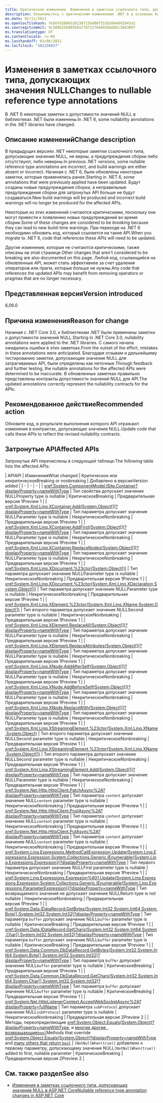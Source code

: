 ```yaml
---
title: Критическое изменение. Изменения в заметках ссылочного типа, допускающих значения NULL
description: Ознакомьтесь с критическим изменением .NET 6 в основных библиотеках .NET, в которых изменились некоторые заметки ссылочного типа, допускающие значения NULL.
ms.date: 02/11/2021
ms.openlocfilehash: fe56fd3006528238713bd08f353b5044092043a2
ms.sourcegitcommit: 9c589b25b005b9a7f87327646020eb85c3b6306f
ms.translationtype: HT
ms.contentlocale: ru-RU
ms.lasthandoff: 03/06/2021
ms.locfileid: "102256937"
---
```

# <a name="changes-to-nullable-reference-type-annotations"></a><span data-ttu-id="2bc5e-103">Изменения в заметках ссылочного типа, допускающих значения NULL</span><span class="sxs-lookup"><span data-stu-id="2bc5e-103">Changes to nullable reference type annotations</span></span>

<span data-ttu-id="2bc5e-104">В .NET 6 некоторые заметки о допустимости значений NULL в библиотеках .NET были изменены.</span><span class="sxs-lookup"><span data-stu-id="2bc5e-104">In .NET 6, some nullability annotations in the .NET libraries have changed.</span></span>

## <a name="change-description"></a><span data-ttu-id="2bc5e-105">Описание изменений</span><span class="sxs-lookup"><span data-stu-id="2bc5e-105">Change description</span></span>

<span data-ttu-id="2bc5e-106">В предыдущих версиях .NET некоторые заметки ссылочного типа, допускающие значения NULL, не верны, а предупреждения сборки либо отсутствуют, либо неверны.</span><span class="sxs-lookup"><span data-stu-id="2bc5e-106">In previous .NET versions, some nullable reference type annotations are incorrect, and build warnings are either absent or incorrect.</span></span> <span data-ttu-id="2bc5e-107">Начиная с .NET 6, были обновлены некоторые заметки, которые применялись ранее.</span><span class="sxs-lookup"><span data-stu-id="2bc5e-107">Starting in .NET 6, some annotations that were previously applied have been updated.</span></span> <span data-ttu-id="2bc5e-108">Будут созданы новые предупреждения сборки, а неправильные предупреждения сборки для затронутых API больше не будут создаваться.</span><span class="sxs-lookup"><span data-stu-id="2bc5e-108">New build warnings will be produced and incorrect build warnings will no longer be produced for the affected APIs.</span></span>

<span data-ttu-id="2bc5e-109">Некоторые из этих изменений считаются *критическими*, поскольку они могут привести к появлению новых предупреждений во время сборки.</span><span class="sxs-lookup"><span data-stu-id="2bc5e-109">Some of these changes are considered to be *breaking* because they can lead to new build-time warnings.</span></span> <span data-ttu-id="2bc5e-110">При переходе на .NET 6 необходимо обновить код, который ссылается на такие API.</span><span class="sxs-lookup"><span data-stu-id="2bc5e-110">When you migrate to .NET 6, code that references these APIs will need to be updated.</span></span>

<span data-ttu-id="2bc5e-111">Другие изменения, которые не считаются критическими, также описаны на этой странице.</span><span class="sxs-lookup"><span data-stu-id="2bc5e-111">Other changes that aren't considered to be breaking are also documented on this page.</span></span> <span data-ttu-id="2bc5e-112">Любой код, ссылающийся на обновленные API, может стать эффективнее за счет удаления операторов или прагм, которые больше не нужны.</span><span class="sxs-lookup"><span data-stu-id="2bc5e-112">Any code that references the updated APIs may benefit from removing operators or pragmas that are no longer necessary.</span></span>

## <a name="version-introduced"></a><span data-ttu-id="2bc5e-113">Представленная версия</span><span class="sxs-lookup"><span data-stu-id="2bc5e-113">Version introduced</span></span>

<span data-ttu-id="2bc5e-114">6,0</span><span class="sxs-lookup"><span data-stu-id="2bc5e-114">6.0</span></span>

## <a name="reason-for-change"></a><span data-ttu-id="2bc5e-115">Причина изменения</span><span class="sxs-lookup"><span data-stu-id="2bc5e-115">Reason for change</span></span>

<span data-ttu-id="2bc5e-116">Начиная с .NET Core 3.0, к библиотекам .NET были применены заметки о допустимости значений NULL.</span><span class="sxs-lookup"><span data-stu-id="2bc5e-116">Starting in .NET Core 3.0, nullability annotations were applied to the .NET libraries.</span></span> <span data-ttu-id="2bc5e-117">С самого начала ожидались ошибки в этих заметках.</span><span class="sxs-lookup"><span data-stu-id="2bc5e-117">From the outset of the effort, mistakes in these annotations were anticipated.</span></span> <span data-ttu-id="2bc5e-118">Благодаря отзывам и дальнейшему тестированию заметки, допускающие значение NULL для затрагиваемых API, были определены как неточные.</span><span class="sxs-lookup"><span data-stu-id="2bc5e-118">Through feedback and further testing, the nullable annotations for the affected APIs were determined to be inaccurate.</span></span> <span data-ttu-id="2bc5e-119">В обновленных заметках правильно представлены контракты допустимости значений NULL для API.</span><span class="sxs-lookup"><span data-stu-id="2bc5e-119">The updated annotations correctly represent the nullability contracts for the APIs.</span></span>

## <a name="recommended-action"></a><span data-ttu-id="2bc5e-120">Рекомендованное действие</span><span class="sxs-lookup"><span data-stu-id="2bc5e-120">Recommended action</span></span>

<span data-ttu-id="2bc5e-121">Обновите код, в результате выполнения которого API отражают изменения в контрактах, допускающих значения NULL.</span><span class="sxs-lookup"><span data-stu-id="2bc5e-121">Update code that calls these APIs to reflect the revised nullability contracts.</span></span>

## <a name="affected-apis"></a><span data-ttu-id="2bc5e-122">Затронутые API</span><span class="sxs-lookup"><span data-stu-id="2bc5e-122">Affected APIs</span></span>

<span data-ttu-id="2bc5e-123">Затронутые API перечислены в следующей таблице:</span><span class="sxs-lookup"><span data-stu-id="2bc5e-123">The following table lists the affected APIs:</span></span>

| <span data-ttu-id="2bc5e-124">API</span><span class="sxs-lookup"><span data-stu-id="2bc5e-124">API</span></span> | <span data-ttu-id="2bc5e-125">Изменения</span><span class="sxs-lookup"><span data-stu-id="2bc5e-125">What changed</span></span> | <span data-ttu-id="2bc5e-126">Критическое или некритическое</span><span class="sxs-lookup"><span data-stu-id="2bc5e-126">Breaking or nonbreaking</span></span> | <span data-ttu-id="2bc5e-127">Добавлено в версии</span><span class="sxs-lookup"><span data-stu-id="2bc5e-127">Version added</span></span> |
| - | - | - |
| <xref:System.ComponentModel.ISite.Container?displayProperty=nameWithType> | <span data-ttu-id="2bc5e-128">Тип свойства допускает значение NULL</span><span class="sxs-lookup"><span data-stu-id="2bc5e-128">Property type is nullable</span></span> | <span data-ttu-id="2bc5e-129">Критическое</span><span class="sxs-lookup"><span data-stu-id="2bc5e-129">Breaking</span></span> | <span data-ttu-id="2bc5e-130">Предварительная версия 1</span><span class="sxs-lookup"><span data-stu-id="2bc5e-130">Preview 1</span></span> |
| <xref:System.Xml.Linq.XContainer.Add(System.Object[])?displayProperty=nameWithType> | <span data-ttu-id="2bc5e-131">Тип параметра допускает значение NULL</span><span class="sxs-lookup"><span data-stu-id="2bc5e-131">Parameter type is nullable</span></span> | <span data-ttu-id="2bc5e-132">Некритическое</span><span class="sxs-lookup"><span data-stu-id="2bc5e-132">Nonbreaking</span></span> | <span data-ttu-id="2bc5e-133">Предварительная версия 1</span><span class="sxs-lookup"><span data-stu-id="2bc5e-133">Preview 1</span></span> |
| <xref:System.Xml.Linq.XContainer.AddFirst(System.Object[])?displayProperty=nameWithType> | <span data-ttu-id="2bc5e-134">Тип параметра допускает значение NULL</span><span class="sxs-lookup"><span data-stu-id="2bc5e-134">Parameter type is nullable</span></span> | <span data-ttu-id="2bc5e-135">Некритическое</span><span class="sxs-lookup"><span data-stu-id="2bc5e-135">Nonbreaking</span></span> | <span data-ttu-id="2bc5e-136">Предварительная версия 1</span><span class="sxs-lookup"><span data-stu-id="2bc5e-136">Preview 1</span></span> |
| <xref:System.Xml.Linq.XContainer.ReplaceNodes(System.Object[])?displayProperty=nameWithType> | <span data-ttu-id="2bc5e-137">Тип параметра допускает значение NULL</span><span class="sxs-lookup"><span data-stu-id="2bc5e-137">Parameter type is nullable</span></span> | <span data-ttu-id="2bc5e-138">Некритическое</span><span class="sxs-lookup"><span data-stu-id="2bc5e-138">Nonbreaking</span></span> | <span data-ttu-id="2bc5e-139">Предварительная версия 1</span><span class="sxs-lookup"><span data-stu-id="2bc5e-139">Preview 1</span></span> |
| <xref:System.Xml.Linq.XDocument.%23ctor(System.Object[])> | <span data-ttu-id="2bc5e-140">Тип параметра допускает значение NULL</span><span class="sxs-lookup"><span data-stu-id="2bc5e-140">Parameter type is nullable</span></span> | <span data-ttu-id="2bc5e-141">Некритическое</span><span class="sxs-lookup"><span data-stu-id="2bc5e-141">Nonbreaking</span></span> | <span data-ttu-id="2bc5e-142">Предварительная версия 1</span><span class="sxs-lookup"><span data-stu-id="2bc5e-142">Preview 1</span></span> |
| <xref:System.Xml.Linq.XDocument.%23ctor(System.Xml.Linq.XDeclaration,System.Object[])> | <span data-ttu-id="2bc5e-143">Тип параметра допускает значение NULL</span><span class="sxs-lookup"><span data-stu-id="2bc5e-143">Parameter type is nullable</span></span> | <span data-ttu-id="2bc5e-144">Некритическое</span><span class="sxs-lookup"><span data-stu-id="2bc5e-144">Nonbreaking</span></span> | <span data-ttu-id="2bc5e-145">Предварительная версия 1</span><span class="sxs-lookup"><span data-stu-id="2bc5e-145">Preview 1</span></span> |
| <xref:System.Xml.Linq.XElement.%23ctor(System.Xml.Linq.XName,System.Object[])> | <span data-ttu-id="2bc5e-146">Тип второго параметра допускает значение NULL</span><span class="sxs-lookup"><span data-stu-id="2bc5e-146">Second parameter type is nullable</span></span> | <span data-ttu-id="2bc5e-147">Некритическое</span><span class="sxs-lookup"><span data-stu-id="2bc5e-147">Nonbreaking</span></span> | <span data-ttu-id="2bc5e-148">Предварительная версия 1</span><span class="sxs-lookup"><span data-stu-id="2bc5e-148">Preview 1</span></span> |
| <xref:System.Xml.Linq.XElement.ReplaceAll(System.Object[])?displayProperty=nameWithType> | <span data-ttu-id="2bc5e-149">Тип параметра допускает значение NULL</span><span class="sxs-lookup"><span data-stu-id="2bc5e-149">Parameter type is nullable</span></span> | <span data-ttu-id="2bc5e-150">Некритическое</span><span class="sxs-lookup"><span data-stu-id="2bc5e-150">Nonbreaking</span></span> | <span data-ttu-id="2bc5e-151">Предварительная версия 1</span><span class="sxs-lookup"><span data-stu-id="2bc5e-151">Preview 1</span></span> |
| <xref:System.Xml.Linq.XElement.ReplaceAttributes(System.Object[])?displayProperty=nameWithType> | <span data-ttu-id="2bc5e-152">Тип параметра допускает значение NULL</span><span class="sxs-lookup"><span data-stu-id="2bc5e-152">Parameter type is nullable</span></span> | <span data-ttu-id="2bc5e-153">Некритическое</span><span class="sxs-lookup"><span data-stu-id="2bc5e-153">Nonbreaking</span></span> | <span data-ttu-id="2bc5e-154">Предварительная версия 1</span><span class="sxs-lookup"><span data-stu-id="2bc5e-154">Preview 1</span></span> |
| <xref:System.Xml.Linq.XNode.AddAfterSelf(System.Object[])?displayProperty=nameWithType> | <span data-ttu-id="2bc5e-155">Тип параметра допускает значение NULL</span><span class="sxs-lookup"><span data-stu-id="2bc5e-155">Parameter type is nullable</span></span> | <span data-ttu-id="2bc5e-156">Некритическое</span><span class="sxs-lookup"><span data-stu-id="2bc5e-156">Nonbreaking</span></span> | <span data-ttu-id="2bc5e-157">Предварительная версия 1</span><span class="sxs-lookup"><span data-stu-id="2bc5e-157">Preview 1</span></span> |
| <xref:System.Xml.Linq.XNode.AddBeforeSelf(System.Object[])?displayProperty=nameWithType> | <span data-ttu-id="2bc5e-158">Тип параметра допускает значение NULL</span><span class="sxs-lookup"><span data-stu-id="2bc5e-158">Parameter type is nullable</span></span> | <span data-ttu-id="2bc5e-159">Некритическое</span><span class="sxs-lookup"><span data-stu-id="2bc5e-159">Nonbreaking</span></span> | <span data-ttu-id="2bc5e-160">Предварительная версия 1</span><span class="sxs-lookup"><span data-stu-id="2bc5e-160">Preview 1</span></span> |
| <xref:System.Xml.Linq.XNode.ReplaceWith(System.Object[])?displayProperty=nameWithType> | <span data-ttu-id="2bc5e-161">Тип параметра допускает значение NULL</span><span class="sxs-lookup"><span data-stu-id="2bc5e-161">Parameter type is nullable</span></span> | <span data-ttu-id="2bc5e-162">Некритическое</span><span class="sxs-lookup"><span data-stu-id="2bc5e-162">Nonbreaking</span></span> | <span data-ttu-id="2bc5e-163">Предварительная версия 1</span><span class="sxs-lookup"><span data-stu-id="2bc5e-163">Preview 1</span></span> |
| <xref:System.Xml.Linq.XStreamingElement.%23ctor(System.Xml.Linq.XName,System.Object)> | <span data-ttu-id="2bc5e-164">Тип второго параметра допускает значение NULL</span><span class="sxs-lookup"><span data-stu-id="2bc5e-164">Second parameter type is nullable</span></span> | <span data-ttu-id="2bc5e-165">Некритическое</span><span class="sxs-lookup"><span data-stu-id="2bc5e-165">Nonbreaking</span></span> | <span data-ttu-id="2bc5e-166">Предварительная версия 1</span><span class="sxs-lookup"><span data-stu-id="2bc5e-166">Preview 1</span></span> |
| <xref:System.Xml.Linq.XStreamingElement.%23ctor(System.Xml.Linq.XName,System.Object[])> | <span data-ttu-id="2bc5e-167">Тип второго параметра допускает значение NULL</span><span class="sxs-lookup"><span data-stu-id="2bc5e-167">Second parameter type is nullable</span></span> | <span data-ttu-id="2bc5e-168">Некритическое</span><span class="sxs-lookup"><span data-stu-id="2bc5e-168">Nonbreaking</span></span> | <span data-ttu-id="2bc5e-169">Предварительная версия 1</span><span class="sxs-lookup"><span data-stu-id="2bc5e-169">Preview 1</span></span> |
| <xref:System.Xml.Linq.XStreamingElement.Add(System.Object[])?displayProperty=nameWithType> | <span data-ttu-id="2bc5e-170">Тип параметра допускает значение NULL</span><span class="sxs-lookup"><span data-stu-id="2bc5e-170">Parameter type is nullable</span></span> | <span data-ttu-id="2bc5e-171">Некритическое</span><span class="sxs-lookup"><span data-stu-id="2bc5e-171">Nonbreaking</span></span> | <span data-ttu-id="2bc5e-172">Предварительная версия 1</span><span class="sxs-lookup"><span data-stu-id="2bc5e-172">Preview 1</span></span> |
| <xref:System.Net.Http.HttpClient.PatchAsync%2A?displayProperty=nameWithType> | <span data-ttu-id="2bc5e-173">Тип параметра `content` допускает значение NULL</span><span class="sxs-lookup"><span data-stu-id="2bc5e-173">`content` parameter type is nullable</span></span> | <span data-ttu-id="2bc5e-174">Некритическое</span><span class="sxs-lookup"><span data-stu-id="2bc5e-174">Nonbreaking</span></span> | <span data-ttu-id="2bc5e-175">Предварительная версия 1</span><span class="sxs-lookup"><span data-stu-id="2bc5e-175">Preview 1</span></span> |
| <xref:System.Net.Http.HttpClient.PostAsync%2A?displayProperty=nameWithType> | <span data-ttu-id="2bc5e-176">Тип параметра `content` допускает значение NULL</span><span class="sxs-lookup"><span data-stu-id="2bc5e-176">`content` parameter type is nullable</span></span>  | <span data-ttu-id="2bc5e-177">Некритическое</span><span class="sxs-lookup"><span data-stu-id="2bc5e-177">Nonbreaking</span></span> | <span data-ttu-id="2bc5e-178">Предварительная версия 1</span><span class="sxs-lookup"><span data-stu-id="2bc5e-178">Preview 1</span></span> |
| <xref:System.Net.Http.HttpClient.PutAsync%2A?displayProperty=nameWithType> | <span data-ttu-id="2bc5e-179">Тип параметра `content` допускает значение NULL</span><span class="sxs-lookup"><span data-stu-id="2bc5e-179">`content` parameter type is nullable</span></span>  | <span data-ttu-id="2bc5e-180">Некритическое</span><span class="sxs-lookup"><span data-stu-id="2bc5e-180">Nonbreaking</span></span> | <span data-ttu-id="2bc5e-181">Предварительная версия 1</span><span class="sxs-lookup"><span data-stu-id="2bc5e-181">Preview 1</span></span> |
| <xref:System.Linq.Expressions.MethodCallExpression.Update(System.Linq.Expressions.Expression,System.Collections.Generic.IEnumerable{System.Linq.Expressions.Expression})?displayProperty=nameWithType> | <span data-ttu-id="2bc5e-182">Тип первого параметра допускает значение NULL</span><span class="sxs-lookup"><span data-stu-id="2bc5e-182">First parameter type is nullable</span></span> | <span data-ttu-id="2bc5e-183">Некритическое</span><span class="sxs-lookup"><span data-stu-id="2bc5e-183">Nonbreaking</span></span> | <span data-ttu-id="2bc5e-184">Предварительная версия 1</span><span class="sxs-lookup"><span data-stu-id="2bc5e-184">Preview 1</span></span> |
| <xref:System.Linq.Expressions.Expression%601.Update(System.Linq.Expressions.Expression,System.Collections.Generic.IEnumerable{System.Linq.Expressions.ParameterExpression})?displayProperty=nameWithType> | <span data-ttu-id="2bc5e-185">Тип возвращаемого значения не допускает значение NULL</span><span class="sxs-lookup"><span data-stu-id="2bc5e-185">Return type is not nullable</span></span> | <span data-ttu-id="2bc5e-186">Некритическое</span><span class="sxs-lookup"><span data-stu-id="2bc5e-186">Nonbreaking</span></span> | <span data-ttu-id="2bc5e-187">Предварительная версия 1</span><span class="sxs-lookup"><span data-stu-id="2bc5e-187">Preview 1</span></span> |
| <xref:System.Data.IDataRecord.GetBytes(System.Int32,System.Int64,System.Byte[],System.Int32,System.Int32)?displayProperty=nameWithType> | <span data-ttu-id="2bc5e-188">Тип параметра `buffer` допускает значение NULL</span><span class="sxs-lookup"><span data-stu-id="2bc5e-188">`buffer` parameter type is nullable</span></span> | <span data-ttu-id="2bc5e-189">Критическое</span><span class="sxs-lookup"><span data-stu-id="2bc5e-189">Breaking</span></span> | <span data-ttu-id="2bc5e-190">Предварительная версия 1</span><span class="sxs-lookup"><span data-stu-id="2bc5e-190">Preview 1</span></span> |
| <xref:System.Data.IDataRecord.GetChars(System.Int32,System.Int64,System.Char[],System.Int32,System.Int32)?displayProperty=nameWithType> | <span data-ttu-id="2bc5e-191">Тип параметра `buffer` допускает значение NULL</span><span class="sxs-lookup"><span data-stu-id="2bc5e-191">`buffer` parameter type is nullable</span></span> | <span data-ttu-id="2bc5e-192">Критическое</span><span class="sxs-lookup"><span data-stu-id="2bc5e-192">Breaking</span></span> | <span data-ttu-id="2bc5e-193">Предварительная версия 1</span><span class="sxs-lookup"><span data-stu-id="2bc5e-193">Preview 1</span></span> |
| <xref:System.Data.Common.DbDataRecord.GetBytes(System.Int32,System.Int64,System.Byte[],System.Int32,System.Int32)?displayProperty=nameWithType> | <span data-ttu-id="2bc5e-194">Тип параметра `buffer` допускает значение NULL</span><span class="sxs-lookup"><span data-stu-id="2bc5e-194">`buffer` parameter type is nullable</span></span> | <span data-ttu-id="2bc5e-195">Критическое</span><span class="sxs-lookup"><span data-stu-id="2bc5e-195">Breaking</span></span> | <span data-ttu-id="2bc5e-196">Предварительная версия 1</span><span class="sxs-lookup"><span data-stu-id="2bc5e-196">Preview 1</span></span> |
| <xref:System.Data.Common.DbDataRecord.GetChars(System.Int32,System.Int64,System.Char[],System.Int32,System.Int32)?displayProperty=nameWithType> | <span data-ttu-id="2bc5e-197">Тип параметра `buffer` допускает значение NULL</span><span class="sxs-lookup"><span data-stu-id="2bc5e-197">`buffer` parameter type is nullable</span></span> | <span data-ttu-id="2bc5e-198">Критическое</span><span class="sxs-lookup"><span data-stu-id="2bc5e-198">Breaking</span></span> | <span data-ttu-id="2bc5e-199">Предварительная версия 1</span><span class="sxs-lookup"><span data-stu-id="2bc5e-199">Preview 1</span></span> |
| <xref:System.Net.HttpListenerContext.AcceptWebSocketAsync%2A?displayProperty=fullName> | <span data-ttu-id="2bc5e-200">Тип параметра `subProtocol` допускает значение NULL</span><span class="sxs-lookup"><span data-stu-id="2bc5e-200">`subProtocol` parameter type is nullable</span></span> | <span data-ttu-id="2bc5e-201">Некритическое</span><span class="sxs-lookup"><span data-stu-id="2bc5e-201">Nonbreaking</span></span> | <span data-ttu-id="2bc5e-202">Предварительная версия 2</span><span class="sxs-lookup"><span data-stu-id="2bc5e-202">Preview 2</span></span> |
| <span data-ttu-id="2bc5e-203">Методы, переопределяющие <xref:System.Object.Equals(System.Object)?displayProperty=nameWithType>, и [многие другие , возвращающие`bool`](https://github.com/dotnet/runtime/pull/47598/files)</span><span class="sxs-lookup"><span data-stu-id="2bc5e-203">Methods that override <xref:System.Object.Equals(System.Object)?displayProperty=nameWithType> and [many others that return `bool`](https://github.com/dotnet/runtime/pull/47598/files)</span></span> | <span data-ttu-id="2bc5e-204">`[NotNullWhen(true)]` добавлено к первому параметру, допускающему значение NULL</span><span class="sxs-lookup"><span data-stu-id="2bc5e-204">`[NotNullWhen(true)]` added to first, nullable parameter</span></span> | <span data-ttu-id="2bc5e-205">Критическое</span><span class="sxs-lookup"><span data-stu-id="2bc5e-205">Breaking</span></span> | <span data-ttu-id="2bc5e-206">Предварительная версия 2</span><span class="sxs-lookup"><span data-stu-id="2bc5e-206">Preview 2</span></span> |

## <a name="see-also"></a><span data-ttu-id="2bc5e-207">См. также раздел</span><span class="sxs-lookup"><span data-stu-id="2bc5e-207">See also</span></span>

- [<span data-ttu-id="2bc5e-208">Изменения в заметках ссылочного типа, допускающих значения NULL в ASP.NET Core</span><span class="sxs-lookup"><span data-stu-id="2bc5e-208">Nullable reference type annotation changes in ASP.NET Core</span></span>](../../aspnet-core/6.0/nullable-reference-type-annotations-changed.md)

<!--

### Category

Core .NET libraries

### Affected APIs

- `P:System.ComponentModel.ISite.Container`
- `M:System.Xml.Linq.XContainer.Add(System.Object[])`
- `M:System.Xml.Linq.XContainer.AddFirst(System.Object[])`
- `M:System.Xml.Linq.XContainer.ReplaceNodes(System.Object[])`
- `M:System.Xml.Linq.XDocument.#ctor(System.Object[])`
- `M:System.Xml.Linq.XDocument.#ctor(System.Xml.Linq.XDeclaration,System.Object[])`
- `M:System.Xml.Linq.XElement.#ctor(System.Xml.Linq.XName,System.Object[])`
- `M:System.Xml.Linq.XElement.ReplaceAll(System.Object[])`
- `M:System.Xml.Linq.XElement.ReplaceAttributes(System.Object[])`
- `M:System.Xml.Linq.XNode.AddAfterSelf(System.Object[])`
- `M:System.Xml.Linq.XNode.AddBeforeSelf(System.Object[])`
- `M:System.Xml.Linq.XNode.ReplaceWith(System.Object[])`
- `M:System.Xml.Linq.XStreamingElement.#ctor(System.Xml.Linq.XName,System.Object)`
- `M:System.Xml.Linq.XStreamingElement.#ctor(System.Xml.Linq.XName,System.Object[])`
- `M:System.Xml.Linq.XStreamingElement.Add(System.Object[])`
- `O:System.Net.Http.HttpClient.PatchAsync`
- `O:System.Net.Http.HttpClient.PostAsync`
- `O:System.Net.Http.HttpClient.PutAsync`
- `M:System.Linq.Expressions.MethodCallExpression.Update(System.Linq.Expressions.Expression,System.Collections.Generic.IEnumerable{System.Linq.Expressions.Expression})`
- `M:System.Linq.Expressions.Expression%601.Update(System.Linq.Expressions.Expression,System.Collections.Generic.IEnumerable{System.Linq.Expressions.ParameterExpression})`
- `M:System.Data.IDataRecord.GetBytes(System.Int32,System.Int64,System.Byte[],System.Int32,System.Int32)`
- `M:System.Data.IDataRecord.GetChars(System.Int32,System.Int64,System.Char[],System.Int32,System.Int32)`
- `M:System.Data.Common.DbDataRecord.GetBytes(System.Int32,System.Int64,System.Byte[],System.Int32,System.Int32)`
- `M:System.Data.Common.DbDataRecord.GetChars(System.Int32,System.Int64,System.Char[],System.Int32,System.Int32)`

-->

